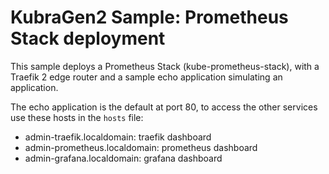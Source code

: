 # KubraGen2 Sample: Prometheus Stack deployment

This sample deploys a Prometheus Stack (kube-prometheus-stack),
with a Traefik 2 edge router and a sample echo application simulating an application.

The echo application is the default at port 80, to access the other services
use these hosts in the ```hosts``` file:

* admin-traefik.localdomain: traefik dashboard
* admin-prometheus.localdomain: prometheus dashboard
* admin-grafana.localdomain: grafana dashboard
